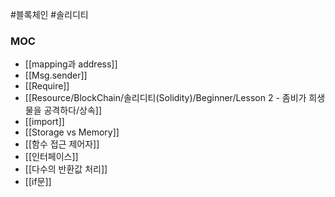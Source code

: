 ---
---

#블록체인 #솔리디티 

### MOC
+ [[mapping과 address]]
+ [[Msg.sender]]
+ [[Require]]
+ [[Resource/BlockChain/솔리디티(Solidity)/Beginner/Lesson 2 - 좀비가 희생물을 공격하다/상속]]
+ [[import]]
+ [[Storage vs Memory]]
+ [[함수 접근 제어자]]
+ [[인터페이스]]
+ [[다수의 반환값 처리]]
+ [[if문]]
